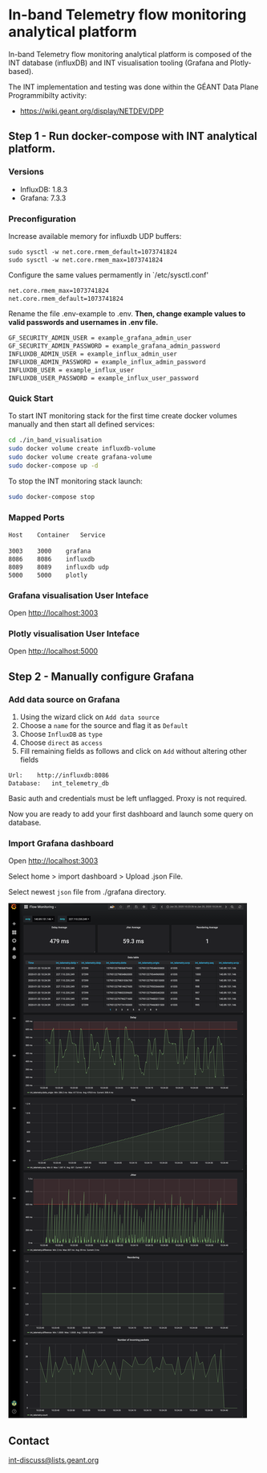 # In-band Telemetry flow monitoring analytical platform

In-band Telemetry flow monitoring analytical platform is composed of the INT database (influxDB) and INT visualisation tooling (Grafana and Plotly-based).

The INT implementation and testing was done within the GÉANT Data Plane Programmibilty activity:
* https://wiki.geant.org/display/NETDEV/DPP

## Step 1 - Run docker-compose with INT analytical platform.

### Versions

* InfluxDB:          1.8.3
* Grafana:           7.3.3

### Preconfiguration

Increase available memory for influxdb UDP buffers:

```
sudo sysctl -w net.core.rmem_default=1073741824
sudo sysctl -w net.core.rmem_max=1073741824
```

Configure the same values permamently in `/etc/sysctl.conf'
```
net.core.rmem_max=1073741824
net.core.rmem_default=1073741824
```

Rename the file .env-example to .env. __Then, change example values to valid passwords and usernames in .env file.__

```
GF_SECURITY_ADMIN_USER = example_grafana_admin_user
GF_SECURITY_ADMIN_PASSWORD = example_grafana_admin_password
INFLUXDB_ADMIN_USER = example_influx_admin_user
INFLUXDB_ADMIN_PASSWORD = example_influx_admin_password
INFLUXDB_USER = example_influx_user
INFLUXDB_USER_PASSWORD = example_influx_user_password
```

### Quick Start

To start INT monitoring stack for the first time create docker volumes manually and then start all defined services:

```sh
cd ./in_band_visualisation
sudo docker volume create influxdb-volume
sudo docker volume create grafana-volume
sudo docker-compose up -d
```

To stop the INT monitoring stack launch:

```sh
sudo docker-compose stop
```

### Mapped Ports

```
Host    Container   Service

3003    3000    grafana
8086    8086    influxdb
8089    8089    influxdb udp
5000    5000    plotly
```

### Grafana visualisation User Inteface

Open <http://localhost:3003>


### Plotly visualisation User Inteface

Open <http://localhost:5000>


## Step 2 - Manually configure Grafana

### Add data source on Grafana

1. Using the wizard click on `Add data source`
2. Choose a `name` for the source and flag it as `Default`
3. Choose `InfluxDB` as `type`
4. Choose `direct` as `access`
5. Fill remaining fields as follows and click on `Add` without altering other fields

```
Url:    http://influxdb:8086
Database:   int_telemetry_db
```

Basic auth and credentials must be left unflagged. Proxy is not required.

Now you are ready to add your first dashboard and launch some query on database.

### Import Grafana dashboard

Open <http://localhost:3003>

Select home > import dashboard > Upload .json File.

Select newest `json` file from ./grafana directory.

![Alt text](flow_monitoring_grafana_dashboard.png?raw=true "Flow monitoring dashboard")

## Contact

int-discuss@lists.geant.org
